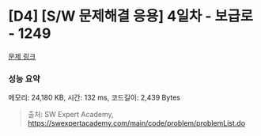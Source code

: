 # [D4] [S/W 문제해결 응용] 4일차 - 보급로 - 1249 

[문제 링크](https://swexpertacademy.com/main/code/problem/problemDetail.do?contestProbId=AV15QRX6APsCFAYD) 

### 성능 요약

메모리: 24,180 KB, 시간: 132 ms, 코드길이: 2,439 Bytes



> 출처: SW Expert Academy, https://swexpertacademy.com/main/code/problem/problemList.do